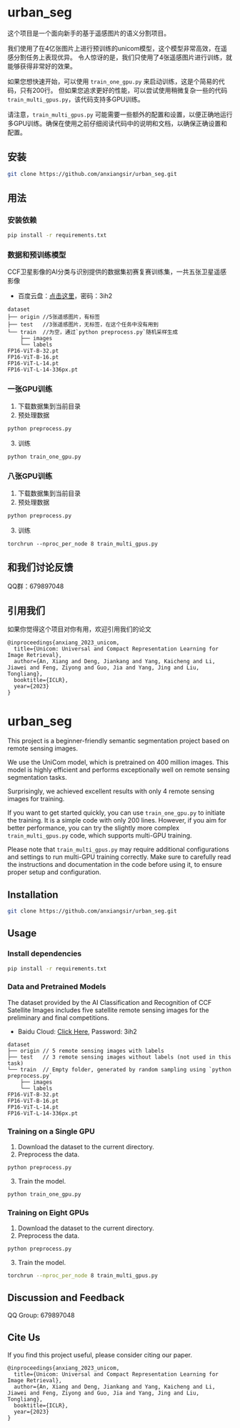 # urban_seg

这个项目是一个面向新手的基于遥感图片的语义分割项目。

我们使用了在4亿张图片上进行预训练的unicom模型，这个模型非常高效，在遥感分割任务上表现优异。
令人惊讶的是，我们只使用了4张遥感图片进行训练，就能够获得非常好的效果。  

如果您想快速开始，可以使用 `train_one_gpu.py` 来启动训练，这是个简易的代码，只有200行。
但如果您追求更好的性能，可以尝试使用稍微复杂一些的代码 `train_multi_gpus.py`，该代码支持多GPU训练。

请注意，`train_multi_gpus.py` 可能需要一些额外的配置和设置，以便正确地运行多GPU训练。确保在使用之前仔细阅读代码中的说明和文档，以确保正确设置和配置。


## 安装

```bash
git clone https://github.com/anxiangsir/urban_seg.git
```

## 用法

### 安装依赖
```bash
pip install -r requirements.txt
```

### 数据和预训练模型
CCF卫星影像的AI分类与识别提供的数据集初赛复赛训练集，一共五张卫星遥感影像
* 百度云盘：[点击这里](https://pan.baidu.com/s/1LWBMklOr39yI7fYRQ185Og)，密码：3ih2

```
dataset
├── origin //5张遥感图片，有标签
├── test   //3张遥感图片，无标签，在这个任务中没有用到
└── train  //为空，通过`python preprocess.py`随机采样生成
    ├── images       
    └── labels
FP16-ViT-B-32.pt
FP16-ViT-B-16.pt
FP16-ViT-L-14.pt
FP16-ViT-L-14-336px.pt
```

### 一张GPU训练

1. 下载数据集到当前目录 
2. 预处理数据  
```bash
python preprocess.py
```
3. 训练
```bash
python train_one_gpu.py
```

### 八张GPU训练
1. 下载数据集到当前目录 
2. 预处理数据  
```bash
python preprocess.py
```
3. 训练
```
torchrun --nproc_per_node 8 train_multi_gpus.py
```


## 和我们讨论反馈
QQ群：679897048


## 引用我们
如果你觉得这个项目对你有用，欢迎引用我们的论文
```
@inproceedings{anxiang_2023_unicom,
  title={Unicom: Universal and Compact Representation Learning for Image Retrieval},
  author={An, Xiang and Deng, Jiankang and Yang, Kaicheng and Li, Jiawei and Feng, Ziyong and Guo, Jia and Yang, Jing and Liu, Tongliang},
  booktitle={ICLR},
  year={2023}
}
```


# urban_seg

This project is a beginner-friendly semantic segmentation project based on remote sensing images.

We use the UniCom model, which is pretrained on 400 million images. This model is highly efficient and performs exceptionally well on remote sensing segmentation tasks.

Surprisingly, we achieved excellent results with only 4 remote sensing images for training.

If you want to get started quickly, you can use `train_one_gpu.py` to initiate the training. It is a simple code with only 200 lines. However, if you aim for better performance, you can try the slightly more complex `train_multi_gpus.py` code, which supports multi-GPU training.

Please note that `train_multi_gpus.py` may require additional configurations and settings to run multi-GPU training correctly. Make sure to carefully read the instructions and documentation in the code before using it, to ensure proper setup and configuration.

## Installation

```bash
git clone https://github.com/anxiangsir/urban_seg.git
```

## Usage

### Install dependencies
```bash
pip install -r requirements.txt
```

### Data and Pretrained Models
The dataset provided by the AI Classification and Recognition of CCF Satellite Images includes five satellite remote sensing images for the preliminary and final competitions.
* Baidu Cloud: [Click Here](https://pan.baidu.com/s/1LWBMklOr39yI7fYRQ185Og), Password: 3ih2

```
dataset
├── origin // 5 remote sensing images with labels
├── test   // 3 remote sensing images without labels (not used in this task)
└── train  // Empty folder, generated by random sampling using `python preprocess.py`
    ├── images
    └── labels
FP16-ViT-B-32.pt
FP16-ViT-B-16.pt
FP16-ViT-L-14.pt
FP16-ViT-L-14-336px.pt
```

### Training on a Single GPU

1. Download the dataset to the current directory.
2. Preprocess the data.
```bash
python preprocess.py
```
3. Train the model.
```bash
python train_one_gpu.py
```

### Training on Eight GPUs
1. Download the dataset to the current directory.
2. Preprocess the data.
```bash
python preprocess.py
```
3. Train the model.
```bash
torchrun --nproc_per_node 8 train_multi_gpus.py
```

## Discussion and Feedback
QQ Group: 679897048

## Cite Us
If you find this project useful, please consider citing our paper.
```
@inproceedings{anxiang_2023_unicom,
  title={Unicom: Universal and Compact Representation Learning for Image Retrieval},
  author={An, Xiang and Deng, Jiankang and Yang, Kaicheng and Li, Jiawei and Feng, Ziyong and Guo, Jia and Yang, Jing and Liu, Tongliang},
  booktitle={ICLR},
  year={2023}
}
```
